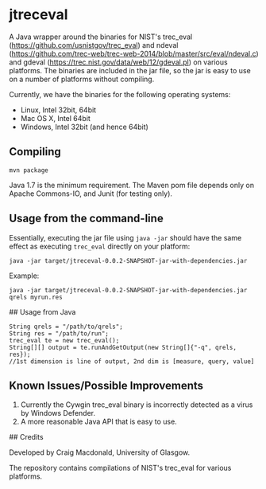 # jtreceval

A Java wrapper around the binaries for NIST's trec_eval (https://github.com/usnistgov/trec_eval) and ndeval (https://github.com/trec-web/trec-web-2014/blob/master/src/eval/ndeval.c) and gdeval (https://trec.nist.gov/data/web/12/gdeval.pl) on various platforms. The binaries are included in the jar file, so the jar is easy to use on a number of platforms without compiling.

Currently, we have the binaries for the following operating systems:
 * Linux, Intel 32bit, 64bit
 * Mac OS X, Intel 64bit
 * Windows, Intel 32bit (and hence 64bit)


## Compiling
```
mvn package
```

Java 1.7 is the minimum requirement. The Maven pom file depends only on Apache Commons-IO, and Junit (for testing only).

## Usage from the command-line

Essentially, executing the jar file using `java -jar` should have the same effect as executing `trec_eval` directly on your platform:
```
java -jar target/jtreceval-0.0.2-SNAPSHOT-jar-with-dependencies.jar
```

Example:
```
java -jar target/jtreceval-0.0.2-SNAPSHOT-jar-with-dependencies.jar qrels myrun.res
```


## Usage from Java

```
String qrels = "/path/to/qrels";
String res = "/path/to/run";
trec_eval te = new trec_eval();
String[][] output = te.runAndGetOutput(new String[]{"-q", qrels, res});
//1st dimension is line of output, 2nd dim is [measure, query, value]
``` 

## Known Issues/Possible Improvements

1. Currently the Cywgin trec_eval binary is incorrectly detected as a virus by Windows Defender.
2. A more reasonable Java API that is easy to use.

## Credits

Developed by Craig Macdonald, University of Glasgow. 

The repository contains compilations of NIST's trec_eval for various platforms.

